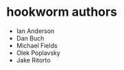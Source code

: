 hookworm authors
================

 - Ian Anderson
 - Dan Buch
 - Michael Fields
 - Olek Poplavsky
 - Jake Ritorto
